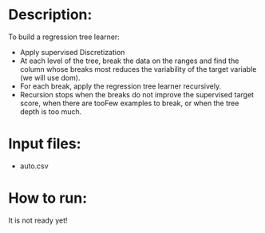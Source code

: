 # Description:

To build a regression tree learner:

* Apply supervised Discretization
* At each level of the tree, break the data on the ranges and find the column whose breaks most reduces the variability of the target variable (we will use dom).
* For each break, apply the regression tree learner recursively.
* Recursion stops when the breaks do not improve the supervised target score, when there are tooFew examples to break, or when the tree depth is too much.

# Input files:
* auto.csv

# How to run:
It is not ready yet!
